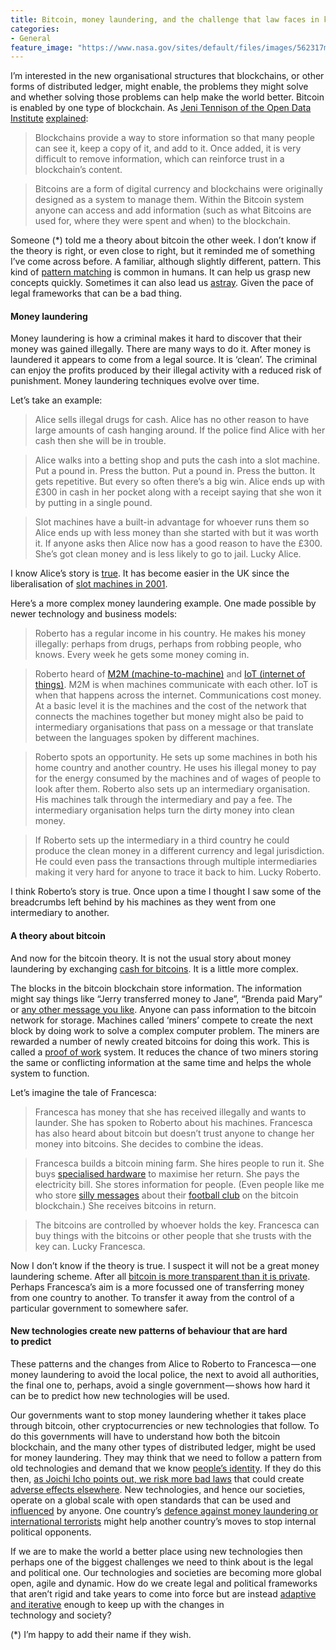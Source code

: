 ```yaml
---
title: Bitcoin, money laundering, and the challenge that law faces in keeping up with technology
categories:
- General
feature_image: "https://www.nasa.gov/sites/default/files/images/562317main_PIA14033_full.jpg"
---
```


I’m interested in the new organisational structures that blockchains, or other forms of distributed ledger, might enable, the problems they might solve and whether solving those problems can help make the world better. Bitcoin is enabled by one type of blockchain. As [Jeni Tennison of the Open Data Institute](http://theodi.org) [explained](http://www.cityam.com/232810/blockchain-technology-is-useful-but-not-for-everything):

> Blockchains provide a way to store information so that many people can see it, keep a copy of it, and add to it. Once added, it is very difficult to remove information, which can reinforce trust in a blockchain’s content.

> Bitcoins are a form of digital currency and blockchains were originally designed as a system to manage them. Within the Bitcoin system anyone can access and add information (such as what Bitcoins are used for, where they were spent and when) to the blockchain.

<!-- more -->

Someone (\*) told me a theory about bitcoin the other week. I don’t know if the theory is right, or even close to right, but it reminded me of something I’ve come across before. A familiar, although slightly different, pattern. This kind of [pattern matching](https://en.wikipedia.org/wiki/Pattern_recognition_%28psychology%29?wprov=sfla1) is common in humans. It can help us grasp new concepts quickly. Sometimes it can also lead us [astray](https://en.wikipedia.org/wiki/Apophenia?wprov=sfla1). Given the pace of legal frameworks that can be a bad thing.

#### Money laundering

Money laundering is how a criminal makes it hard to discover that their money was gained illegally. There are many ways to do it. After money is laundered it appears to come from a legal source. It is ‘clean’. The criminal can enjoy the profits produced by their illegal activity with a reduced risk of punishment. Money laundering techniques evolve over time.

Let’s take an example:

> Alice sells illegal drugs for cash. Alice has no other reason to have large amounts of cash hanging around. If the police find Alice with her cash then she will be in trouble.

> Alice walks into a betting shop and puts the cash into a slot machine. Put a pound in. Press the button. Put a pound in. Press the button. It gets repetitive. But every so often there’s a big win. Alice ends up with £300 in cash in her pocket along with a receipt saying that she won it by putting in a single pound.

> Slot machines have a built-in advantage for whoever runs them so Alice ends up with less money than she started with but it was worth it. If anyone asks then Alice now has a good reason to have the £300. She’s got clean money and is less likely to go to jail. Lucky Alice.

I know Alice’s story is [true](http://www.theguardian.com/uk-news/2013/nov/08/gambling-machines-drug-money-laundering-bookies). It has become easier in the UK since the liberalisation of [slot machines in 2001](https://en.wikipedia.org/wiki/Fixed_odds_betting_terminal).

Here’s a more complex money laundering example. One made possible by newer technology and business models:

> Roberto has a regular income in his country. He makes his money illegally: perhaps from drugs, perhaps from robbing people, who knows. Every week he gets some money coming in.

> Roberto heard of [M2M (machine-to-machine)](https://en.wikipedia.org/wiki/Machine_to_machine?wprov=sfla1) and [IoT (internet of things)](https://en.wikipedia.org/wiki/Internet_of_Things). M2M is when machines communicate with each other. IoT is when that happens across the internet. Communications cost money. At a basic level it is the machines and the cost of the network that connects the machines together but money might also be paid to intermediary organisations that pass on a message or that translate between the languages spoken by different machines.

> Roberto spots an opportunity. He sets up some machines in both his home country and another country. He uses his illegal money to pay for the energy consumed by the machines and of wages of people to look after them. Roberto also sets up an intermediary organisation. His machines talk through the intermediary and pay a fee. The intermediary organisation helps turn the dirty money into clean money.

> If Roberto sets up the intermediary in a third country he could produce the clean money in a different currency and legal jurisdiction. He could even pass the transactions through multiple intermediaries making it very hard for anyone to trace it back to him. Lucky Roberto.

I think Roberto’s story is true. Once upon a time I thought I saw some of the breadcrumbs left behind by his machines as they went from one intermediary to another.

#### A theory about bitcoin

And now for the bitcoin theory. It is not the usual story about money laundering by exchanging [cash for bitcoins](http://www.cujournal.com/news/compliance/bitcoin-money-laundering-scheme-tops-2015s-unusual-crime-list-1025433-1.html). It is a little more complex.

The blocks in the bitcoin blockchain store information. The information might say things like “Jerry transferred money to Jane”, “Brenda paid Mary” or [any other message you like](http://eternitywall.it). Anyone can pass information to the bitcoin network for storage. Machines called ‘miners’ compete to create the next block by doing work to solve a complex computer problem. The miners are rewarded a number of newly created bitcoins for doing this work. This is called a [proof of work](https://en.wikipedia.org/wiki/Proof-of-work_system) system. It reduces the chance of two miners storing the same or conflicting information at the same time and helps the whole system to function.

Let’s imagine the tale of Francesca:

> Francesca has money that she has received illegally and wants to launder. She has spoken to Roberto about his machines. Francesca has also heard about bitcoin but doesn’t trust anyone to change her money into bitcoins. She decides to combine the ideas.

> Francesca builds a bitcoin mining farm. She hires people to run it. She buys [specialised hardware](https://www.bitcoinmining.com/bitcoin-mining-hardware/) to maximise her return. She pays the electricity bill. She stores information for people. (Even people like me who store [silly messages](http://eternitywall.it/m/7445068f7bac0113d083353e86c5eb1e7dff2ae65342ee79d0dc6fddeecca379) about their [football club](https://medium.com/@peterkwells/why-i-tweet-about-blackpool-fc-ddd5d376c7f6#.5938wlnsu) on the bitcoin blockchain.) She receives bitcoins in return.

> The bitcoins are controlled by whoever holds the key. Francesca can buy things with the bitcoins or other people that she trusts with the key can. Lucky Francesca.

Now I don’t know if the theory is true. I suspect it will not be a great money laundering scheme. After all [bitcoin is more transparent than it is private](https://bitcoin.org/en/protect-your-privacy). Perhaps Francesca’s aim is a more focussed one of transferring money from one country to another. To transfer it away from the control of a particular government to somewhere safer.

#### New technologies create new patterns of behaviour that are hard to predict

These patterns and the changes from Alice to Roberto to Francesca — one money laundering to avoid the local police, the next to avoid all authorities, the final one to, perhaps, avoid a single government — shows how hard it can be to predict how new technologies will be used.

Our governments want to stop money laundering whether it takes place through bitcoin, other cryptocurrencies or new technologies that follow. To do this governments will have to understand how both the bitcoin blockchain, and the many other types of distributed ledger, might be used for money laundering. They may think that we need to follow a pattern from old technologies and demand that we know [people’s identity](https://en.wikipedia.org/wiki/Know_your_customer). If they do this then, [as Joichi Icho points out, we risk more bad laws](http://pubpub.ito.com/pub/dmca-drm-aml-kyc-backdoors) that could create [adverse effects elsewhere](http://www.wired.co.uk/news/archive/2016-03/09/un-privacy-ip-bill-not-compliant-international-law). New technologies, and hence our societies, operate on a global scale with open standards that can be used and [influenced](https://www.propublica.org/article/the-nsas-secret-campaign-to-crack-undermine-internet-encryption) by anyone. One country’s [defence against money laundering or international terrorists](http://www.wired.co.uk/news/archive/2016-03/09/un-privacy-ip-bill-not-compliant-international-law) might help another country’s moves to stop internal political opponents.

If we are to make the world a better place using new technologies then perhaps one of the biggest challenges we need to think about is the legal and political one. Our technologies and societies are becoming more global open, agile and dynamic. How do we create legal and political frameworks that aren’t rigid and take years to come into force but are instead [adaptive and iterative](http://theodi.org/blog/data-privacy-day-can-we-stop-informed-consent-being-an-illusion) enough to keep up with the changes in technology and society?

(\*) I’m happy to add their name if they wish.
